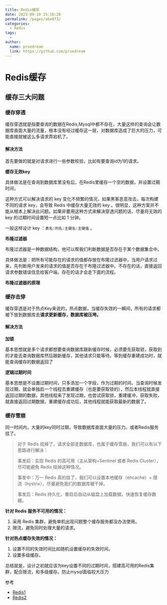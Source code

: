 ```yaml
---
title: Redis缓存
date: 2023-09-10 15:16:26
permalink: /pages/abe8f3/
categories:
  - Redis
tags:
  - 
author: 
  name: pruedream
  link: https://github.com/pruedream
---
```

# Redis缓存



## 缓存三大问题

 

### 缓存穿透

 缓存穿透就是指要查询的数据在Redis,Mysql中都不存在，大量这样的查询会让数据库直面大量的流量，根本没有经过缓存这一层，对数据库造成了巨大的压力，可能直接就被这么多请求弄宕机了。



#### 解决方法

首先要做的就是对请求进行一些参数校验，比如有要查询id为1的请求。

**缓存无效key**

具体做法是在查询到数据库里没有后，在Redis里缓存一个空的数据，并设置过期时间，

这种方式可以解决请求的 key 变化不频繁的情况，如果黑客恶意攻击，每次构建不同的请求 key，会导致 Redis 中缓存大量无效的 key 。很明显，这种方案并不能从根本上解决此问题。如果非要用这种方式来解决穿透问题的话，尽量将无效的 key 的过期时间设置短一点比如 1 分钟。

 一般这样设计 key ：`表名:列名:主键名:主键值` 。

**布隆过滤器**

布隆过滤器是一种数据结构，他可以帮我们判断数据是否存在于某个数据集合中。

具体做法是：把所有可能存在的请求的值都存放在布隆过滤器中，当用户请求过来，先判断用户发来的请求的值是否存在于布隆过滤器中。不存在的话，直接返回请求参数错误信息给客户端，存在的话才会走下面的流程。

**布隆过滤器的原理**

### 缓存击穿

缓存穿透是对于热点Key来说的，热点数据，当缓存失效的一瞬间，所有的请求都被下放到数据库去**请求更新缓存，数据库被压垮。**



#### 解决方法



**加锁**

基本思想就是多个请求都想要查询数据库跟新缓存时候，必须要先获取锁，获取到的才能去查询数据库然后跟新缓存，其他请求只能等待。等到缓存重建成功时，就能查询缓存的数据返回了

**逻辑过期时间**

基本思想是不设置过期时间，只多添加一个字段，作为过期的时间，当查询时候发现过期，就会单独启一个线程去重建缓存（也是要获取锁的），然后本线程就直接返回过期的数据，其他线程来了发现过期，也尝试获取锁，重建缓冲，获取失败，就直接返回过期数据，重建缓存成功后，其他线程就能获取最新的数据了。

### 缓存雪崩

同一时间内，大量的key同时过期，导致数据库直面大量的压力。或者Redis服务挂了。

> 对于 Redis 挂掉了，请求全部走数据库，也属于缓存雪崩，我们可以有以下思路进行解决： 
>
> 事发前：实现 Redis 的高可用（主从架构+Sentinel 或者 Redis Cluster），尽可能避免 Redis 挂掉这种情况。 
>
> 事发中：万一 Redis 真的挂了，我们可以设置本地缓存（ehcache）+ 限流（hystrix），尽量避免我们的数据库被干掉。 
>
> 事发后：Redis 持久化，重启后自动从磁盘上加载数据，快速恢复缓存数据。

**针对 Redis 服务不可用的情况：**

1. 采用 Redis 集群，避免单机出现问题整个缓存服务都没办法使用。
2. 限流，避免同时处理大量的请求。

**针对热点缓存失效的情况：**

1. 设置不同的失效时间比如随机设置缓存的失效时间。
2. 设置多级缓存。



总结就是，设计之初就应该为key设置不同的过期时间，搭建高可用的Redis集群，配合限流，和多级缓存。防止mysql面临较大压力



参考

- [Redis1](https://javaguide.cn/database/redis/redis-questions-02.html#%E7%BC%93%E5%AD%98%E7%A9%BF%E9%80%8F)
- [Redis2](https://it-blog-cn.com/blogs/interview/cache.html#%E4%B8%89%E3%80%81%E5%A6%82%E4%BD%95%E9%98%B2%E6%AD%A2%E7%BC%93%E5%AD%98%E7%A9%BF%E9%80%8F%E3%80%81%E7%BC%93%E5%AD%98%E5%87%BB%E7%A9%BF%E3%80%81%E7%BC%93%E5%AD%98%E9%9B%AA%E5%B4%A9%E5%92%8C%E7%BC%93%E5%AD%98%E5%88%B7%E6%96%B0)